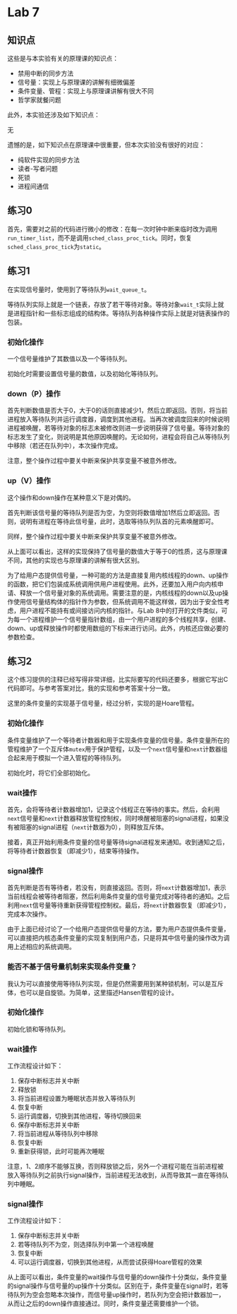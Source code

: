 # Lab 7

## 知识点

这些是与本实验有关的原理课的知识点：

* 禁用中断的同步方法
* 信号量：实现上与原理课的讲解有细微偏差
* 条件变量、管程：实现上与原理课讲解有很大不同
* 哲学家就餐问题

此外，本实验还涉及如下知识点：

无

遗憾的是，如下知识点在原理课中很重要，但本次实验没有很好的对应：

* 纯软件实现的同步方法
* 读者-写者问题
* 死锁
* 进程间通信

## 练习0

首先，需要对之前的代码进行微小的修改：在每一次时钟中断来临时改为调用`run_timer_list`，而不是调用`sched_class_proc_tick`。同时，恢复`sched_class_proc_tick`为`static`。

## 练习1

在实现信号量时，使用到了等待队列`wait_queue_t`。

等待队列实际上就是一个链表，存放了若干等待对象。等待对象`wait_t`实际上就是进程指针和一些标志组成的结构体。等待队列各种操作实际上就是对链表操作的包装。

### 初始化操作

一个信号量维护了其数值以及一个等待队列。

初始化时需要设置信号量的数值，以及初始化等待队列。

### down（P）操作

首先判断数值是否大于0，大于0的话则直接减少1，然后立即返回。否则，将当前进程放入等待队列并运行调度器，调度到其他进程。当再次被调度回来的时候说明进程被唤醒，若等待对象的标志未被修改则进一步说明获得了信号量。等待对象的标志发生了变化，则说明是其他原因唤醒的。无论如何，进程会将自己从等待队列中移除（若还在队列中），本次操作完成。

注意，整个操作过程中要关中断来保护共享变量不被意外修改。

### up（V）操作

这个操作和down操作在某种意义下是对偶的。

首先判断该信号量的等待队列是否为空，为空则将数值增加1然后立即返回。否则，说明有进程在等待此信号量，此时，选取等待队列队首的元素唤醒即可。

同样，整个操作过程中要关中断来保护共享变量不被意外修改。

从上面可以看出，这样的实现保持了信号量的数值大于等于0的性质，这与原理课不同，其他的实现也与原理课的讲解有很大区别。

为了给用户态提供信号量，一种可能的方法是直接复用内核线程的down、up操作的函数，把它们包装成系统调用供用户进程使用。此外，还要加入用户向内核申请、释放一个信号量对象的系统调用。需要注意的是，内核线程的down以及up操作使用信号量结构体的指针作为参数，但系统调用不能这样做，因为出于安全性考虑，用户进程不能持有或间接访问内核的指针。与Lab 8中的打开的文件类似，可为每一个进程维护一个信号量指针数组，由一个用户进程的多个线程共享，创建、down、up或释放操作时都使用数组的下标来进行访问。此外，内核还应做必要的参数检查。

## 练习2

这个练习提供的注释已经写得非常详细，比实际要写的代码还要多，根据它写出C代码即可。与参考答案对比，我的实现和参考答案十分一致。

这里的条件变量的实现基于信号量，经过分析，实现的是Hoare管程。

### 初始化操作

条件变量维护了一个等待者计数器和用于实现条件变量的信号量。条件变量所在的管程维护了一个互斥体`mutex`用于保护管程，以及一个`next`信号量和`next`计数器组合起来用于模拟一个进入管程的等待队列。

初始化时，将它们全部初始化。

### wait操作

首先，会将等待者计数器增加1，记录这个线程正在等待的事实。然后，会利用`next`信号量和`next`计数器释放管程控制权，同时唤醒被阻塞的signal进程，如果没有被阻塞的signal进程（`next`计数器为0），则释放互斥体。

接着，真正开始利用条件变量的信号量等待signal进程发来通知。收到通知之后，将等待者计数器恢复（即减少1），结束等待操作。

### signal操作

首先判断是否有等待者，若没有，则直接返回。否则，将`next`计数器增加1，表示当前线程会被等待者阻塞，然后利用条件变量的信号量完成对等待者的通知。之后利用`next`信号量等待重新获得管程控制权。最后，将`next`计数器恢复（即减少1），完成本次操作。

由于上面已经讨论了一个给用户态提供信号量的方法，要为用户态提供条件变量，可以直接把内核态条件变量的实现复制到用户态，只是将其中信号量的操作改为调用上述相应的系统调用。

### 能否不基于信号量机制来实现条件变量？

我认为可以直接使用等待队列实现，但是仍然需要用到某种锁机制，可以是互斥体，也可以是自旋锁。为简单，这里描述Hansen管程的设计。

### 初始化操作

初始化锁和等待队列。

### wait操作

工作流程设计如下：

1. 保存中断标志并关中断
2. 释放锁
3. 将当前进程设置为睡眠状态并放入等待队列
4. 恢复中断
5. 运行调度器，切换到其他进程，等待切换回来
6. 保存中断标志并关中断
7. 将当前进程从等待队列中移除
8. 恢复中断
9. 重新获得锁，此时可能再次睡眠

注意，1、2顺序不能够互换，否则释放锁之后，另外一个进程可能在当前进程被放入等待队列之前执行signal操作，当前进程无法收到，从而导致其一直在等待队列中睡眠。

### signal操作

工作流程设计如下：

1. 保存中断标志并关中断
2. 若等待队列不为空，则选择队列中第一个进程唤醒
3. 恢复中断
4. 可以运行调度器，切换到其他进程，从而尝试获得Hoare管程的效果

从上面可以看出，条件变量的wait操作与信号量的down操作十分类似，条件变量的signal操作与信号量的up操作十分类似。区别在于，条件变量在signal时，若等待队列为空会忽略本次操作，而信号量up操作时，若队列为空会把计数器加一，从而让之后的down操作直接通过。同时，条件变量还需要维护一个锁。